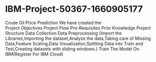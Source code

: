 # IBM-Project-50367-1660905177
Crude Oil Price Prediction
We have created the  
Project Objectives
Project Flow
Pre-Requisites
Prior Knowledge
Project Structure
Data Collection
Data Preprocessing 
(Import the Libraries,Importing the dataset,Analyze the data,Taking care of Missing Data,Feature Scaling,Data Visualization,Splitting Data into Train and Test,Creating datasets with sliding windows.)
Train The Model On IBM(Register For IBM Cloud)
